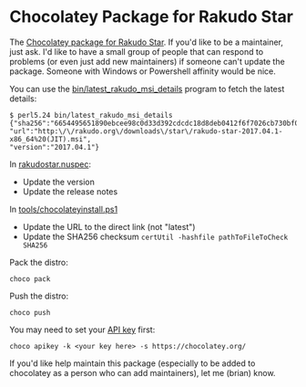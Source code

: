 # Chocolatey Package for Rakudo Star

The [Chocolatey package for Rakudo Star](https://chocolatey.org/packages/rakudostar).
If you'd like to be a maintainer, just ask. I'd like to have a small
group of people that can respond to problems (or even just add new maintainers)
if someone can't update the package. Someone with Windows or Powershell
affinity would be nice.

You can use the [bin/latest_rakudo_msi_details](bin/latest_rakudo_msi_details)
program to fetch the latest details:

	$ perl5.24 bin/latest_rakudo_msi_details
	{"sha256":"6654495651890ebcee98c0d33d392cdcdc18d8deb0412f6f7026cb730bf0bbed",
	"url":"http:\/\/rakudo.org\/downloads\/star\/rakudo-star-2017.04.1-x86_64%20(JIT).msi",
	"version":"2017.04.1"}

In  [rakudostar.nuspec](rakudostar.nuspec):

- Update the version
- Update the release notes

In [tools/chocolateyinstall.ps1](tools/chocolateyinstall.ps1)

- Update the URL to the direct link (not "latest")
- Update the SHA256 checksum `certUtil -hashfile pathToFileToCheck SHA256`

Pack the distro:

	choco pack

Push the distro:

	choco push

You may need to set your [API key](https://github.com/chocolatey/choco/wiki/CommandsApiKey) first:

	choco apikey -k <your key here> -s https://chocolatey.org/

If you'd like help maintain this package (especially to be added to chocolatey
as a person who can add maintainers), let me (brian) know.
